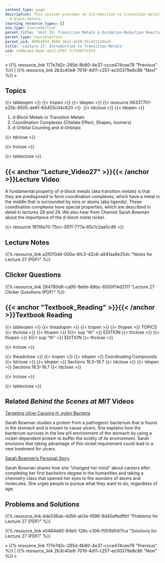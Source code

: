 ```yaml
---
content_type: page
description: This session provides an introduction to transition metals, also called
  d-block metals.
learning_resource_types: []
ocw_type: CourseSection
parent_title: 'Unit IV: Transition Metals & Oxidation-Reduction Reactions'
parent_type: CourseSection
parent_uid: 89863654-3b84-26a3-a530-91cb22239ee9
title: 'Lecture 27: Introduction to Transition Metals'
uid: c49bcae2-0a4c-a2c2-df6f-fcf549f3c5f3
---
```


« {{% resource_link 177e7d2c-285d-8b80-4e37-ccce474cee78 "Previous" %}} | {{% resource_link 2b3c40e8-7019-4d11-c257-ec00379e8c86 "Next" %}} »

Topics
------

{{< tableopen >}}
{{< tropen >}}
{{< tdopen >}}
{{< resource 06337701-e25b-8505-de81-64455c04c620 >}} 
{{< tdclose >}}
{{< tdopen >}}


1.  d-Block Metals or Transition Metals
2.  Coordination Complexes (Chelate Effect, Shapes, Isomers)
3.  d-Orbital Counting and d-Orbitals


{{< tdclose >}}

{{< trclose >}}

{{< tableclose >}}

{{< anchor "Lecture_Video27" >}}{{< /anchor >}}Lecture Video
------------------------------------------------------------

A fundamental property of d-block metals (aka transition metals) is that they are predisposed to form coordination complexes, which have a metal in the middle that is surrounded by ions or atoms (aka ligands). These coordination complexes have special properties, which are described in detail in lectures 28 and 29. We also hear from Chemist Sarah Bowman about the importance of the d-block metal nickel.

{{< resource 16119a70-75cc-397f-777a-65c1c2aa5c46 >}}

Lecture Notes
-------------

{{% resource_link a2f070d4-000a-6fc3-42c6-a941aa9e254c "Notes for Lecture 27 (PDF)" %}}

Clicker Questions
-----------------

{{% resource_link 284780d6-ca95-9ebb-88bc-6500f14d2111 "Lecture 27 Clicker Questions (PDF)" %}}

{{< anchor "Textbook_Reading" >}}{{< /anchor >}}Textbook Reading
----------------------------------------------------------------

{{< tableopen >}}
{{< theadopen >}}
{{< tropen >}}
{{< thopen >}}
TOPICS
{{< thclose >}}
{{< thopen >}}
5{{< sup "th" >}} EDITION
{{< thclose >}}
{{< thopen >}}
4{{< sup "th" >}} EDITION
{{< thclose >}}

{{< trclose >}}

{{< theadclose >}}
{{< tropen >}}
{{< tdopen >}}
Coordinating Compounds
{{< tdclose >}}
{{< tdopen >}}
Sections 16.5–16.7
{{< tdclose >}}
{{< tdopen >}}
Sections 16.5–16.7
{{< tdclose >}}

{{< trclose >}}

{{< tableclose >}}

Related _Behind the Scenes at MIT_ Videos
-----------------------------------------

[Targeting Ulcer Causing _H. pylori_ Bacteria](http://techtv.mit.edu/videos/24152-targeting-ulcer-causing-h-pylori-bacteria)

Sarah Bowman studies a protein from a pathogenic bacterium that is found in the stomach and is known to cause ulcers. She explains how the bacterium survives in the low pH environment of the stomach by using a nickel-dependent protein to buffer the acidity of its environment. Sarah envisions that taking advantage of this nickel requirement could lead to a new treatment for ulcers.

[Sarah Bowman’s Personal Story](http://techtv.mit.edu/videos/24150-sarah-bowman-s-personal-story)

Sarah Bowman shares how she “changed her mind” about careers after completing her first bachelors degree in the humanities and taking a chemistry class that opened her eyes to the wonders of atoms and molecules. She urges people to pursue what they want to do, regardless of age.

Problems and Solutions
----------------------

{{% resource_link 4de536ab-4d56-ab3e-f696-8d40afbdffb1 "Problems for Lecture 27 (PDF)" %}}

{{% resource_link e0464d45-84b5-126c-c108-f551fd04f7ca "Solutions for Lecture 27 (PDF)" %}}

« {{% resource_link 177e7d2c-285d-8b80-4e37-ccce474cee78 "Previous" %}} | {{% resource_link 2b3c40e8-7019-4d11-c257-ec00379e8c86 "Next" %}} »
